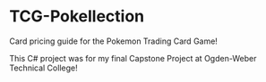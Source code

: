 # TCG-Pokellection
Card pricing guide for the Pokemon Trading Card Game! 

This C# project was for my final Capstone Project at Ogden-Weber Technical College!
